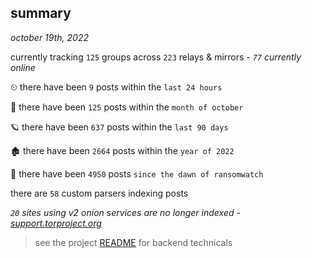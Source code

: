 
## summary
_october 19th, 2022_

currently tracking `125` groups across `223` relays & mirrors - _`77` currently online_

⏲ there have been `9` posts within the `last 24 hours`

🦈 there have been `125` posts within the `month of october`

🪐 there have been `637` posts within the `last 90 days`

🏚 there have been `2664` posts within the `year of 2022`

🦕 there have been `4950` posts `since the dawn of ransomwatch`

there are `58` custom parsers indexing posts

_`20` sites using v2 onion services are no longer indexed - [support.torproject.org](https://support.torproject.org/onionservices/v2-deprecation/)_

> see the project [README](https://github.com/joshhighet/ransomwatch#ransomwatch--) for backend technicals
